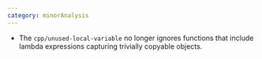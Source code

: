 ```yaml
---
category: minorAnalysis
---
```

* The `cpp/unused-local-variable` no longer ignores functions that include lambda expressions capturing trivially copyable objects.

